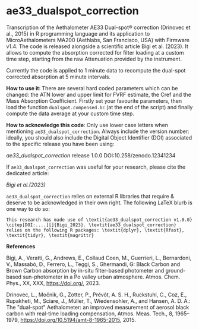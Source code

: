 # ae33_dualspot_correction
Transcription of the Aethalometer AE33 Dual-spot® correction (Drinovec et al., 2015) in R programming language and its application to MicroAethalometers MA200 (Aethlabs, San Francisco, USA) with Firmware v1.4.
The code is released alongside a scientific article Bigi et al. (2023). It allows to compute the absorption corrected for filter loading at a custom time step, starting from the raw Attenuation provided by the instrument.

Currently the code is applied to 1 minute data to recompute the dual-spot corrected absorption at 5 minute intervals.

**How to use it**: There are several hard coded parameters which can be changed: the ATN lower and upper limit for FVRF estimate, the Cref and the Mass Absorption Coefficient. Firstly set your favourite parameters, then load the function `dualspot.compensed.bc` (at the end of the script) and finally compute the data average at your custom time step.

**How to acknowledge this code**:
Only use lower case letters when mentioning `ae33_dualspot_correction`. Always include the version number: ideally, you should also include the Digital Object Identifier (DOI) associated to the specific release you have been using:

*ae33_dualspot_correction*   release 1.0.0   DOI:10.258/zenodo.12341234

If `ae33_dualspot_correction` was useful for your research, please cite the dedicated article:

*Bigi et al.(2023)*

`ae33_dualspot_correction` relies on external R libraries that require & deserve to be acknowledged in their own right. The following LaTeX blurb is one way to do so:

```This research has made use of \textit{ae33_dualspot_correction v1.0.0} \citep[DOI:....][]{Bigi_2023}. \textit{ae33_dualspot_correction} relies on the following R packages: \textit{dplyr}, \textit{Rfast}, \textit{tidyr}, \textit{magrittr}```


**References**

Bigi, A., Veratti, G., Andrews, E., Collaud Coen, M., Guerrieri, L., Bernardoni, V., Massabò, D., Ferrero, L., Teggi, S., Ghermandi, G: Black Carbon and Brown Carbon absorption by in-situ filter-based photometer and ground-based sun-photometer in a Po valley urban atmosphere. Atmos. Chem. Phys., XX, XXX, https://doi.org/, 2023.

Drinovec, L., Močnik, G., Zotter, P., Prévôt, A. S. H., Ruckstuhl, C., Coz, E., Rupakheti, M., Sciare, J., Müller, T., Wiedensohler, A., and Hansen, A. D. A.: The "dual-spot" Aethalometer: an improved measurement of aerosol black carbon with real-time loading compensation, Atmos. Meas. Tech., 8, 1965–1979, https://doi.org/10.5194/amt-8-1965-2015, 2015.
